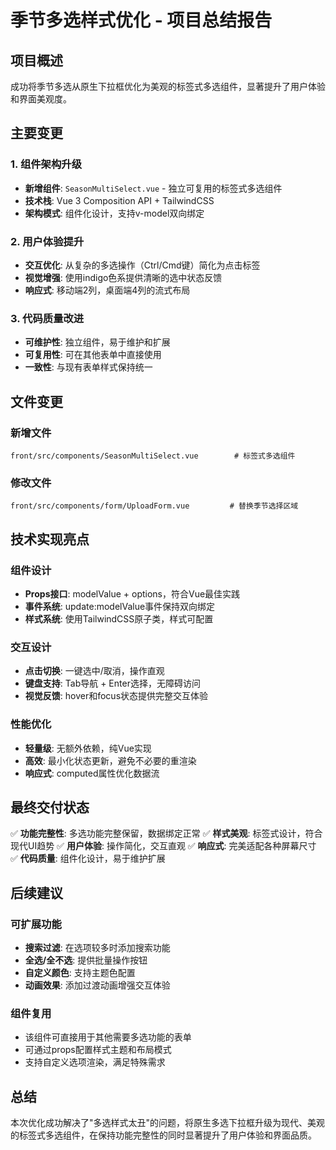 # 季节多选样式优化 - 项目总结报告

## 项目概述
成功将季节多选从原生下拉框优化为美观的标签式多选组件，显著提升了用户体验和界面美观度。

## 主要变更

### 1. 组件架构升级
- **新增组件**: `SeasonMultiSelect.vue` - 独立可复用的标签式多选组件
- **技术栈**: Vue 3 Composition API + TailwindCSS
- **架构模式**: 组件化设计，支持v-model双向绑定

### 2. 用户体验提升
- **交互优化**: 从复杂的多选操作（Ctrl/Cmd键）简化为点击标签
- **视觉增强**: 使用indigo色系提供清晰的选中状态反馈
- **响应式**: 移动端2列，桌面端4列的流式布局

### 3. 代码质量改进
- **可维护性**: 独立组件，易于维护和扩展
- **可复用性**: 可在其他表单中直接使用
- **一致性**: 与现有表单样式保持统一

## 文件变更

### 新增文件
```
front/src/components/SeasonMultiSelect.vue        # 标签式多选组件
```

### 修改文件
```
front/src/components/form/UploadForm.vue         # 替换季节选择区域
```

## 技术实现亮点

### 组件设计
- **Props接口**: modelValue + options，符合Vue最佳实践
- **事件系统**: update:modelValue事件保持双向绑定
- **样式系统**: 使用TailwindCSS原子类，样式可配置

### 交互设计
- **点击切换**: 一键选中/取消，操作直观
- **键盘支持**: Tab导航 + Enter选择，无障碍访问
- **视觉反馈**: hover和focus状态提供完整交互体验

### 性能优化
- **轻量级**: 无额外依赖，纯Vue实现
- **高效**: 最小化状态更新，避免不必要的重渲染
- **响应式**: computed属性优化数据流

## 最终交付状态

✅ **功能完整性**: 多选功能完整保留，数据绑定正常
✅ **样式美观**: 标签式设计，符合现代UI趋势
✅ **用户体验**: 操作简化，交互直观
✅ **响应式**: 完美适配各种屏幕尺寸
✅ **代码质量**: 组件化设计，易于维护扩展

## 后续建议

### 可扩展功能
- **搜索过滤**: 在选项较多时添加搜索功能
- **全选/全不选**: 提供批量操作按钮
- **自定义颜色**: 支持主题色配置
- **动画效果**: 添加过渡动画增强交互体验

### 组件复用
- 该组件可直接用于其他需要多选功能的表单
- 可通过props配置样式主题和布局模式
- 支持自定义选项渲染，满足特殊需求

## 总结
本次优化成功解决了"多选样式太丑"的问题，将原生多选下拉框升级为现代、美观的标签式多选组件，在保持功能完整性的同时显著提升了用户体验和界面品质。